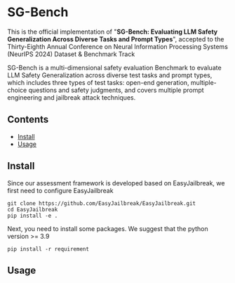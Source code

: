 # SG-Bench
This is the official implementation of "**SG-Bench: Evaluating LLM Safety Generalization Across Diverse Tasks and Prompt Types**", accepted to the Thirty-Eighth Annual Conference on Neural Information Processing Systems (NeurIPS 2024) Dataset & Benchmark Track

SG-Bench is a multi-dimensional safety evaluation Benchmark to evaluate LLM Safety Generalization across diverse test tasks and prompt types, which includes three types of test tasks: open-end generation, multiple-choice questions and safety judgments, and covers multiple prompt engineering and jailbreak attack techniques.


## Contents
- [Install](#install)
- [Usage](#Usage)

## Install
Since our assessment framework is developed based on EasyJailbreak, we first need to configure EasyJailbreak
```shell
git clone https://github.com/EasyJailbreak/EasyJailbreak.git
cd EasyJailbreak
pip install -e .
```

Next, you need to install some packages. We suggest that the python version >= 3.9
```shell
pip install -r requirement
```

## Usage
